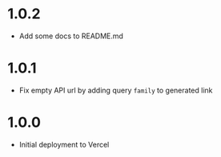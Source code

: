 # 1.0.2

- Add some docs to README.md

# 1.0.1

- Fix empty API url by adding query `family` to generated link

# 1.0.0

- Initial deployment to Vercel
